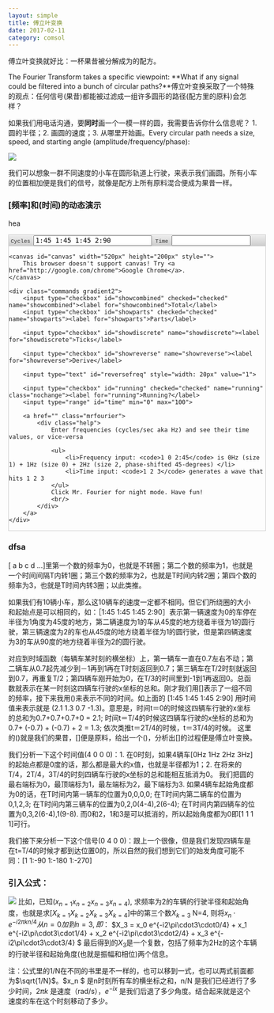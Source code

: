 ```yaml
---
layout: simple
title: 傅立叶变换
date: 2017-02-11
category: comsol
---
```

<script type="text/x-mathjax-config">MathJax.Hub.Config({tex2jax: {inlineMath:[['$','$']]}});</script>
<script type="text/javascript" src="http://cdn.mathjax.org/mathjax/latest/MathJax.js?config=TeX-AMS-MML_HTMLorMML"></script>


傅立叶变换就好比：一杯果昔被分解成为的配方。

The Fourier Transform takes a specific viewpoint: **What if any signal could be filtered into a bunch of circular paths?**傅立叶变换采取了一个特殊的观点：任何信号(果昔)都能被过滤成一组许多圆形的路径(配方里的原料)会怎样？

如果我们用电话沟通，要**同时**画一个一模一样的圆，我需要告诉你什么信息呢？ 1. 圆的半径；2. 画圆的速度；3. 从哪里开始画。Every circular path needs a size, speed, and starting angle (amplitude/frequency/phase):

![][image-1]

我们可以想象一群不同速度的小车在圆形轨道上行驶，来表示我们画圆。所有小车的位置相加便是我们的信号，就像是配方上所有原料混合便成为果昔一样。

[image-1]:	https://betterexplained.com/wp-content/uploads/images/circular-path-parameters-20121201-203317.png 

### [频率]和(时间)的动态演示

hea
<script src="//cdnjs.cloudflare.com/ajax/libs/underscore.js/1.4.2/underscore-min.js"></script>
<script src="//ajax.googleapis.com/ajax/libs/jquery/1.8.2/jquery.min.js"></script>
<script src="//cdnjs.cloudflare.com/ajax/libs/modernizr/2.6.2/modernizr.min.js"></script>
<script src="//ajax.cdnjs.com/ajax/libs/json2/20110223/json2.js"></script>

<!--
TODO:
DONE: Have a "details mode" where we see how we got the frequencies.
- In details mode, have a table / dropdown for you to pick what frequency to analyze
-->
<script type="text/javascript">
    // from view-source:http://treeblurb.com/dev_math/sin_canv00.html
    var x_size = 150;
    var y_size = 100;
    var settings = {
        canvas: {
            width: 0,       // autodetected
            height: 0,
        },
        timegraph_center_x: 150,
        timegraph_center_y: 100,
        timegraph_height: 60,
        timegraph_width: 360,
        circle_radius: 60,
        circle_center_x: 80,
        circle_center_y: 100,
        axis_margin_left: 15,
        axis_margin_top: 15,
        axis_margin_bottom: 15,
        axis_margin_right: 25,
        refresh: 50,    // interval refresh in ms
        steps: 60,      // # of intervals to divide wave into
        cyclegraph_dot: {
            strokeStyle: "#ccc",
            lineWidth: 1.5,
            radius: 3.5,
            fillStyle: "Orange"
        },
        timegraph_dot: {
            strokeStyle: "#ccccff",
            lineWidth: 1.0,
            radius: 3.5,
            fillStyle: "Orange"
        },
        axes: {
            strokeStyle: "#999",
            lineWidth: 0.5
        },
        wave: {
            fillStyle: "rgba(0,0,0,0)",
            strokeStyle: "#C2A7DD",
            lineWidth: 1.5
        },
        combined: {
            color: "#4A93FA"
        },
        interval: {
            dotcolor: "rgba(255, 165, 0, 0.8)",
            lineStyle: "rgba(255, 165, 0, 0.5)",
            lineWidth: 1.0,
        },
        unitcircle: {
            fillStyle: "rgba(0,0,0,0)",
            strokeStyle: "#999",
            lineWidth: 0.5
        },
        cycle: {
            poscolor: "#37B610",
            negcolor: "#E95C59",
            zerocolor: "#999"
        },
        text: {
            font: "normal 12px Courier",
            fillStyle: "#888"
        }
    };
    function getURLParameter(name) {
        return decodeURIComponent((new RegExp('[?|&]' + name + '=' + '([^&;]+?)(&|#|;|$)').exec(location.search)||[,""])[1].replace(/\+/g, '%20'))||null;
    }
    function roundTo(n, digits) {
        return Math.round(n * Math.pow(10, digits)) / Math.pow(10, digits);
    }
    // TODO: perhaps unnecessary, but good for learning: load canvas caches (if possible) and draw into the original
    var cachedCanvas = {};
    function getCachedCanvas(key) {
        return cachedCanvas[key] || null;
    }
    function setCachedCanvas(key, ctx) {
        // flush cache
        if (_(cachedCanvas).keys().length > 25) {
            cachedCanvas = {};
        }
        cachedCanvas[key] = ctx;
    }
    function generateCanvas() {
        var canvas = document.createElement('canvas');
        canvas.width = settings.canvas.width;
        canvas.height = settings.canvas.height;
        return canvas;
    }
    function cachedRender(key, ctx, renderfn) {
        key = JSON.stringify(key);
        var cachedCanvas = getCachedCanvas(key);
        if (!cachedCanvas) {
            cachedCanvas = generateCanvas();
            cached_ctx = cachedCanvas.getContext("2d");
            resetCanvas(cached_ctx);
            renderfn(cached_ctx);
            setCachedCanvas(key, cachedCanvas);
        }
        ctx.drawImage(cachedCanvas, 0, 0);
    }
    // cycleFn: function(x) that returns value for a time point
    // key: unique key for this call, used for caching
    function timegraph_path(ctx, cycleFn, strokeStyle)
    {
        var N = settings.timegraph_width; // buttery-smooth, pixel-by-pixel
        var dx = 2 * (Math.PI) / N;;
        var x = 0;
        var px = settings.timegraph_center_x;
        var px_orig = px;
        var py = settings.timegraph_center_y;
        ctx.beginPath();
        ctx.lineWidth = settings.wave.lineWidth;
        ctx.strokeStyle = strokeStyle || settings.wave.strokeStyle;
        // have one extra point so curves wrap nicely
        for (var i = 0; i <= N; i++) {
            var x = 2 * Math.PI * i/N;
            y = cycleFn(x);
            var px = settings.timegraph_center_x + x * (180 / Math.PI) * settings.timegraph_width / 360;
            var py = settings.timegraph_center_y - settings.timegraph_height*y;
            if (i == 0) {
                ctx.moveTo(px, py);
            }
            else {
                ctx.lineTo(px, py);
            }
        }
        ctx.stroke();
        ctx.closePath();
    }
    function path_circ(ctx, x, y, r)
    {
        ctx.beginPath();
        ctx.arc(x, y, r, 0, Math.PI * 2, true);     //arc(x, y, radius, startAngle, endAngle, anticlockwise)
        ctx.stroke(); 
        ctx.closePath();
    }
    function path_line(ctx, x0, y0, x1, y1)
    {
        ctx.beginPath();
        ctx.moveTo(x0, y0);
        ctx.lineTo(x1, y1);
        ctx.stroke(); 
        ctx.closePath();
    }
    // place circle on canvas 
    function path_dot(ctx, x, y, radius)
    {
        radius = radius || 3.5;
        ctx.beginPath();
        ctx.arc(x, y, radius, 0, Math.PI * 2, true); // arc(x, y, radius, startAngle, endAngle, anticlockwise)
        ctx.fill(); 
        ctx.closePath();
    }
    // dot on cycle chart
    function cyclegraph_dot(ctx, x, y, fillStyle)
    {
        var x = settings.circle_center_x + settings.circle_radius*x;
        var y = settings.circle_center_y - settings.circle_radius*y;
        ctx.strokeStyle = settings.cyclegraph_dot.strokeStyle;
        ctx.lineWidth = settings.cyclegraph_dot.lineWidth;
        // line to origin
        path_line(ctx, settings.circle_center_x, settings.circle_center_y, x, y);
        // draw circle itself
        ctx.fillStyle = fillStyle || settings.cyclegraph_dot.fillStyle;
        path_dot(ctx, x, y, settings.cyclegraph_dot.radius);
    }
    // draw interval marker
    function cyclegraph_interval(ctx, x, y, color)
    {
        var x = settings.circle_center_x + settings.circle_radius*x;
        var y = settings.circle_center_y - settings.circle_radius*y;
        ctx.strokeStyle = color || settings.interval.fillStyle;
        ctx.lineWidth = settings.interval.lineWidth;
        // line to origin
        path_line(ctx, settings.circle_center_x, settings.circle_center_y, x, y);
    }
    function timegraph_interval(ctx, t, color)
    {
        var x = settings.timegraph_center_x + t * 180/Math.PI * settings.timegraph_width / 360;
        var min_y = settings.axis_margin_top;
        var max_y = settings.canvas.height - settings.axis_margin_bottom;
        ctx.fillStyle = color || settings.interval.fillStyle;
        ctx.lineWidth = settings.interval.lineWidth;
        // drop line to baseline
        path_line(ctx, x, min_y, x, max_y);
    }
    // dot on time chart
    function timegraph_dot(ctx, t, height, fillStyle)
    {
        var x = settings.timegraph_center_x + t * 180/Math.PI * settings.timegraph_width / 360;
        var y = settings.timegraph_center_y - settings.timegraph_height * height;
        ctx.fillStyle = fillStyle || settings.timegraph_dot.fillStyle;
        path_dot(ctx, x, y, settings.timegraph_dot.radius);
        ctx.strokeStyle = settings.timegraph_dot.strokeStyle;
        ctx.lineWidth = settings.timegraph_dot.lineWidth;
    }
    // parse cycle text and return array of cycle objects (amp, freq, phase)
    // cycles are 0th 1st 2nd 3rd... or 0th 1st & -1st 2nd & -2nd
    function getCycles() {
        $cycleInput = $('input[name=data-cycles]');
        var text = $cycleInput.val();
        text = text.replace(/\s+&\s+/g, '&');
        var strings = _(text.split(/[\s,]+/)).reject(function(i){ return i == null || i == "";});
        var index = 0;
        var cycles = [];
        function parseCycle(str, freq){
            var matches = str.split(/[@:]/);
            return {
                freq: freq,
                amp: parseFloat(matches[0]),
                phase: parseFloat(matches[1] || 0)
            };
        }
        _(strings).each(function(i){
            var posneg = i.split('&');
            cycles.push(parseCycle(posneg[0], index));
            // specified negative cycle too
            if (posneg[1]) {
                cycles.push(parseCycle(posneg[1], -1 * index));
            }
            index++;
        });
        cycles = _(cycles).reject(function(i){ return _.isNaN(i.amp); });
        return cycles;
    }
    function resetCanvas(ctx) {
        ctx.clearRect(0, 0, settings.canvas.width, settings.canvas.height);
    }
    function drawAxes(ctx, scale) {
        // style axes
        ctx.strokeStyle = settings.axes.strokeStyle;
        ctx.lineWidth = settings.axes.lineWidth;
        // x-axis both graphs
        path_line(ctx,
            settings.circle_center_x - settings.circle_radius - settings.axis_margin_left,
            settings.circle_center_y,
            settings.timegraph_center_x + settings.timegraph_width,
            settings.timegraph_center_y);
        // y-axis for circle
        path_line(ctx, settings.circle_center_x, settings.axis_margin_top, settings.circle_center_x,settings.canvas.height - settings.axis_margin_bottom);
        // y-axis for time series
        path_line(ctx, settings.timegraph_center_x, settings.axis_margin_top, settings.timegraph_center_x, settings.canvas.height - settings.axis_margin_bottom);
        // unit circle
        ctx.fillStyle = settings.unitcircle.fillStyle;
        ctx.strokeStyle = settings.unitcircle.strokeStyle;
        ctx.lineWidth = settings.unitcircle.lineWidth;
        path_circ(ctx, settings.circle_center_x, settings.circle_center_y, settings.circle_radius * scale);
        // line for the wave itself
        ctx.fillStyle = settings.wave.fillStyle;
        ctx.strokeStyle = settings.wave.strokeStyle;
        ctx.lineWidth = settings.wave.lineWidth;
    }
    function drawFourier(ctx, options)
    {
        var start = new Date();
        options = options || {};
        // position to move to has been scaled along a circle
        var r = (step/settings.steps) * 2.0 * Math.PI;
        var cycles = getCycles();
        var N = cycles.length;
        var timeseries = Fourier.InverseTransform(cycles);
        var combined = Fourier.totalValue(r, cycles);
        var max_amplitude_time = _(_(timeseries).pluck('amp')).max();
        var max_real = _(_(timeseries).pluck('real')).max();
        // adjust scale if we are hiding the total
        if (!$('#showcombined').is(':checked')) {
            max_amplitude = _(_(cycles).pluck('amp')).max();
        }
        var scale = max_amplitude_time > 0 ? 1 / max_amplitude_time : 1;
        if (scale > 1) {
            scale = 1;
        }
        resetCanvas(ctx);
        drawAxes(ctx, scale);
        function getCycleColor(cycle) {
            var color = cycle.freq > 0 ? settings.cycle.poscolor : settings.cycle.negcolor;
            if (cycle.freq == 0){
                color = settings.cycle.zerocolor;
            }
            return color;
        }
        function drawStatus(text, color) {
            ctx.font = settings.text.font;
            ctx.fillStyle = color || settings.text.fillStyle;
            ctx.fillText(text, settings.timegraph_center_x + 10, canvas.height - settings.axis_margin_bottom);
        }
        function drawIntervals(){
            // draw lines showing the intervals
            _(timeseries).each(function(point){
                // ignore first interval, there's already an x-axis
                if (point.x > 0) {
                    timegraph_interval(ctx, point.x, settings.interval.lineStyle);
                }
                var value = Fourier.totalValue(point.x, {freq: 1, phase: 0, amp: 1});
                cyclegraph_interval(ctx, value.real * scale, value.im * scale, settings.interval.lineStyle);
            });
        }
        if (!$('input[name=data-time]').is(':focus')) {
            var str = _(timeseries).map(function(point){return Math.round(point.real * 10) / 10;}).join(" ");
            $('input[name=data-time]').val(str);
        }
        if ($('#showreverse').is(':checked')) {
            // show only the total and the cycle we want
            var soloFreq = parseInt($('#reversefreq').val());
            scale = 1 / max_amplitude_time;
            var cycle = {
                freq: -1 * soloFreq,
                phase: 0,
                amp: 1
            };
            var color = getCycleColor(cycle);
            var cycleTotal = Fourier.totalValue(r, cycle);
            drawIntervals();
            cyclegraph_dot(ctx, cycleTotal.real * scale, cycleTotal.im * scale, color);
            timegraph_dot(ctx, r, cycleTotal.real * scale, color);
            cachedRender(["timegraph_path", cycle, scale, color], ctx, function(ctx){
                timegraph_path(ctx, function(x){ return Fourier.totalValue(x, cycle).real * scale;}, color);
            });
            var totalReal = 0;
            var totalIm = 0;
            _(timeseries).each(function(point, i){
                // draw the multiplied signal
                var thisCycle = Fourier.totalValue(point.x, cycle);
                if (point.x < r) {
                    timegraph_dot(ctx, point.x, point.real * thisCycle.real * scale, settings.cycle.negcolor);
                    cyclegraph_dot(ctx, point.real * thisCycle.real * scale, point.real * thisCycle.im * scale, settings.cycle.negcolor);
                }
                totalReal += point.real * thisCycle.real;
                totalIm += point.real * thisCycle.im;
            });
            if (timeseries.length > 0 && r > timeseries[timeseries.length - 1].x) {
                // show the final average
                var avgReal = totalReal / N;
                var avgIm = totalIm / N;
                var avgRealRounded = roundTo(avgReal, 2);
                var avgImRounded = roundTo(avgIm, 2);
                var ampRounded = Math.round(Math.sqrt(avgReal * avgReal + avgIm * avgIm), 2);
                var phase = roundTo(Math.atan2(avgImRounded, avgRealRounded) * 180/Math.PI, 0);
                cyclegraph_dot(ctx, avgReal * scale, avgIm * scale, settings.combined.color);
                var text = "avg: " + " re: " + avgRealRounded + " im: " + avgImRounded;
                // text += " [" + ampRounded + (ampRounded != 0 && phase != 0 ? phase : '' ) +  "]";
                drawStatus(text, settings.combined.color);
            }
            return;
        }
        if ($('#showparts').is(':checked')) {
            _(cycles).each(function(cycle){
                var color = getCycleColor(cycle);
                var cycleTotal = Fourier.totalValue(r, cycle);
                cyclegraph_dot(ctx, cycleTotal.real * scale, cycleTotal.im * scale, color);
                timegraph_dot(ctx, r, cycleTotal.real * scale, color);
                timegraph_path(ctx, function(x){ return Fourier.totalValue(x, cycle).real * scale;}, color, cycle);
            });
        }
        // ticks
        if ($('#showdiscrete').is(':checked')){
            drawIntervals();
        }
        // current combined point
        if ($('#showcombined').is(':checked')) {
            cyclegraph_dot(ctx, combined.real * scale, combined.im * scale, settings.combined.color);
            timegraph_path(ctx, function(x){return Fourier.totalValue(x, cycles).real * scale;}, settings.combined.color, cycles);
            timegraph_dot(ctx, r, combined.real * scale, settings.combined.color);
            _(timeseries).each(function(point){
                timegraph_dot(ctx, point.x, point.real * scale, settings.interval.dotcolor);
                cyclegraph_dot(ctx, point.real * scale, point.im * scale, settings.interval.dotcolor);
            });
        }
        // label values
        if ($('#running').is(':checked') == false) {
            var text = "t: " + roundTo(r, 1) + " re: " + roundTo(combined.real, 1) + " im: " + roundTo(combined.im, 1);
        }
    }
    function init()
    {
        var canvas = $('#canvas').get(0);
        var ctx = canvas.getContext("2d");
        settings.canvas.width = canvas.width;
        settings.canvas.height = canvas.height;
        setInterval(function () {
            if ($('#running').is(':checked')) {
                drawFourier(ctx);
                advanceTime();
            }
        }, settings.refresh);
        step = 0;
        function advanceTime(){
            step++;
            if (step > settings.steps){
                step=0;
            }
        }
        $('#reset').click(function(e){
            e.preventDefault();
            step = 0;
            drawFourier(ctx);
        });
        $('input').not('.nochange').change(function(){drawFourier(ctx);}).keyup(function(){drawFourier(ctx);});
        $('#time').css('visibility', 'hidden').change(function(){
            step = ($(this).val() / 100) * settings.steps;
            drawFourier(ctx);
        });
        $('#running').change(function(){
            $('#time').css('visibility', $(this).is(':checked') ? 'hidden' : '');
            $('#time').val((step / settings.steps) * 100);
        });
        if (!Modernizr.inputtypes.range){
            $('#time').css('width', '30px');
        }
        $('input[name=data-time]').keyup(function(){
            var timeseries = Fourier.parseTimeSeries($(this).val());
            var transform = Fourier.Transform(timeseries);
            var newCycles = Fourier.getCyclesFromData(transform);
            var newString = Fourier.getStringFromCycles(newCycles);
            $('input[name=data-cycles]').val(newString);
            drawFourier(ctx, {dataupdate: false});
        });
        $('#canvas').click(function(){
            $('#running').click();
        })
        $('.mrfourier').click(function(e){
            e.preventDefault();
            $('.fourierchart').toggleClass('theme-dark');
        });
    };
    $(function(){
        init();
        var cycles = getURLParameter("cycles");
        if (cycles) {
            cycles = cycles.replace(/,/g, " ");
            $('input[name=data-cycles]').val(cycles);
        } else {
            var time = getURLParameter("time");
            if (time) {
                time = time.replace(/,/g, " ");
                $('input[name=data-cycles]').val("");
                $('input[name=data-time]').val(time).trigger('keyup');
                $('#running').trigger('click');
            }
        }
    });
var Fourier = {};
/*
    Transform a discrete time series to frequency components
    @param data (array): time-series numbers
    @returns frequencies: array of frequency objects, indexed by frequency (f=0 ... N-1):
        {real part, imaginary part, magnitude (computed), phase in degrees (computed) }
*/
Fourier.Transform = function(data) {
    var N = data.length;
    var frequencies = [];
    // for every frequency...
    for (var freq = 0; freq < N; freq++) {     
        var re = 0;
        var im = 0;
        // for every point in time...
        for (var t = 0; t < N; t++) {
            // Spin the signal _backwards_ at each frequency (as radians/s, not Hertz)
            var rate = -1 * (2 * Math.PI) * freq;
            // How far around the circle have we gone at time=t?
            var time = t / N;
            var distance = rate * time;
            // datapoint * e^(-i*2*pi*f) is complex, store each part
            var re_part = data[t] * Math.cos(distance);
            var im_part = data[t] * Math.sin(distance);
            // add this data point's contribution
            re += re_part;
            im += im_part;
        }
        // Close to zero? You're zero.
        if (Math.abs(re) < 1e-10) { re = 0; }
        if (Math.abs(im) < 1e-10) { im = 0; }
        // Average contribution at this frequency
        re = re / N;
        im = im / N;
        frequencies[freq] = {
            re: re,
            im: im,
            freq: freq,
            amp: Math.sqrt(re*re + im*im),
            phase: Math.atan2(im, re) * 180 / Math.PI     // in degrees
        };
    }
    return frequencies;
}
// return data point for all cycles {x, real, im, amp}
Fourier.totalValue = function(x, cycles) {
    cycles = _.isArray(cycles) ? cycles : [cycles];
    var real = 0;
    var im = 0;
    _(cycles).each(function(cycle){
        real += cycle.amp * Math.cos(x * cycle.freq + cycle.phase * Math.PI/180);
        im += cycle.amp * Math.sin(x * cycle.freq + cycle.phase * Math.PI/180);
    });
    return {
        x: x,
        real: real,
        im: im,
        amp: Math.sqrt(real*real + im*im)
    };
};
Fourier.realValue = function(x, cycle) {
    return Fourier.totalValue(x, cycle).real;
};
Fourier.imaginaryValue = function(x, cycle) {
    return Fourier.totalValue(x, cycle).im;
};
// return time series of data points {x, real, im, amp}
Fourier.InverseTransform = function(cycles) {
    var timeseries = [];
    var len = cycles.length;
    for (var i = 0; i < len; i++) {
        var pos = i/len * 2 * Math.PI;
        var total = Fourier.totalValue(pos, cycles);
        timeseries.push(total);
    }
    return timeseries;
};
// Do a fourier transform on this data string
Fourier.getCyclesFromData = function(data, rounding){
    rounding = rounding || 2;
    return _(data).map(function(i){
        return {
            freq: i.freq,
            phase: Math.round(i.phase * Math.pow(10, 1)) / Math.pow(10, 1),
            amp: Math.round(i.amp * Math.pow(10, rounding)) / Math.pow(10, rounding)
        };
    });
};
// convert cycles into parseable string
Fourier.getStringFromCycles = function(cycles){
    var str = "";
    _(cycles).each(function(i){
        str += i.amp;
        if (i.phase != 0 && i.amp != 0){
            str += ":" + i.phase;
        }
        str += " ";
    });
    return str;
}
// Return array of numbers given a time-series string ("1 2.3 -4"). Comma or space separated
Fourier.parseTimeSeries = function(text) {
    var strings = _(text.split(/[\s,]+/)).reject(function(i){ return i == null || i == "";});
    return _(strings).map(function(i){return parseFloat(i);});
}
</script>


<style type="text/css">
input[type=text] {
    font-family: monospace;
    width: 240px;
}
input[name=data-time] {
    width: 160px;
}
#time {
    width: 100px;
}
.fourierchart {
    width: 520px;
    border: 1px solid #ccc;
    position: relative;
}
label[for=showcombined] {
    color: #4A93FA;
}
label[for=showparts] {
    color: #37B610;
}
label[for=showdiscrete]{
    color: #E7A020;
}
.commands {
    font-family: 'Lucida Console', 'Courier New', monospace;
    font-size: 11px;
    background: #eaeaea;
    color: #333;
    padding: 1px 4px;
}
.gradient {
    background: rgb(238,238,238); /* Old browsers */
    background: -moz-linear-gradient(top,  rgba(238,238,238,1) 0%, rgba(204,204,204,1) 100%); /* FF3.6+ */
    background: -webkit-gradient(linear, left top, left bottom, color-stop(0%,rgba(238,238,238,1)), color-stop(100%,rgba(204,204,204,1))); /* Chrome,Safari4+ */
    background: -webkit-linear-gradient(top,  rgba(238,238,238,1) 0%,rgba(204,204,204,1) 100%); /* Chrome10+,Safari5.1+ */
    background: -o-linear-gradient(top,  rgba(238,238,238,1) 0%,rgba(204,204,204,1) 100%); /* Opera 11.10+ */
    background: -ms-linear-gradient(top,  rgba(238,238,238,1) 0%,rgba(204,204,204,1) 100%); /* IE10+ */
    background: linear-gradient(to bottom,  rgba(238,238,238,1) 0%,rgba(204,204,204,1) 100%); /* W3C */
    filter: progid:DXImageTransform.Microsoft.gradient( startColorstr='#eeeeee', endColorstr='#cccccc',GradientType=0 ); /* IE6-9 */
}
.theme-dark #canvas {
    background: #0F2338;
}
.help {
    font-family: Verdana;
    font-size: 12px;
    position: absolute;
    background: #fafafa;
    padding: 5px;
    color: #333;
    border: 1px solid #ccc;
    top: -150px;
    left: -420px;
    display: none;
    width: 400px;
}
.mrfourier:hover .help {
    xdisplay: block;
}
.mrfourier {
    float: right;
    display: inline-block;
    width: 40px;
    height: 40px;
    /* image from Wikipedia: http://upload.wikimedia.org/wikipedia/commons/thumb/a/aa/Joseph_Fourier.jpg/490px-Joseph_Fourier.jpg; */
    background: url(http://betterexplained.com/examples/fourier/fourier.png);
    position: relative;
    top: -24px;
    left: -3px;
    background-size: 100%;
    background-repeat-x: no-repeat;
    background-position-x: 0px;
    border-radius: 81px;
    border: 1px solid #E5E5E5;
}
</style>

<div class="fourierchart">
    <div class="commands gradient">
       Cycles <input type="text" name="data-cycles" value = "1:45 1:45 1:45 2:90">
        Time <input type="text" name="data-time" class="nochange">
    </div>

    <canvas id="canvas" width="520px" height="200px" style="">
        This browser doesn't support canvas! Try <a href="http://google.com/chrome">Google Chrome</a>.
    </canvas>

    <div class="commands gradient2">
        <input type="checkbox" id="showcombined" checked="checked" name="showcombined"><label for="showcombined">Total</label> 
        <input type="checkbox" id="showparts" checked="checked" name="showparts"><label for="showparts">Parts</label>

        <input type="checkbox" id="showdiscrete" name="showdiscrete"><label for="showdiscrete">Ticks</label>

        <input type="checkbox" id="showreverse" name="showreverse"><label for="showreverse">Derive</label>

        <input type="text" id="reversefreq" style="width: 20px" value="1">

        <input type="checkbox" id="running" checked="checked" name="running" class="nochange"><label for="running">Running?</label>
        <input type="range" id="time" min="0" max="100">

        <a href="" class="mrfourier">
            <div class="help">
                Enter frequencies (cycles/sec aka Hz) and see their time values, or vice-versa

                <ul>
                    <li>Frequency input: <code>1 0 2:45</code> is 0Hz (size 1) + 1Hz (size 0) + 2Hz (size 2, phase-shifted 45-degrees) </li>
                    <li>Time input: <code>1 2 3</code> generates a wave that hits 1 2 3
                </ul>
                Click Mr. Fourier for night mode. Have fun!
                <br/>
            </div>
        </a>
    </div>
</div>


### dfsa

[ a b c d …]里第一个数的频率为0，也就是不转圈；第二个数的频率为1，也就是一个时间间隔T内转1圈；第三个数的频率为2，也就是T时间内转2圈；第四个数的频率为3，也就是T时间内转3圈；以此类推。

如果我们有10辆小车，那么这10辆车的速度一定都不相同。但它们所绕圈的大小和起始点是可以相同的，如：［1:45 1:45 1:45 2:90］表示第一辆速度为0的车停在半径为1角度为45度的地方，第二辆速度为1的车从45度的地方绕着半径为1的圆行驶，第三辆速度为2的车也从45度的地方绕着半径为1的圆行驶，但是第四辆速度为3的车从90度的地方绕着半径为2的圆行驶。

对应到时域函数（每辆车某时刻的横坐标）上，第一辆车一直在0.7左右不动；第二辆车从0.7起先减少到－1再到1再在T时刻返回到0.7；第三辆车在T/2时刻就返回到0.7，再重复T/2；第四辆车刚开始为0，在T/3的时间里到-1到1再返回0。总函数就表示在某一时刻这四辆车行驶的x坐标的总和。刚才我们用[]表示了一组不同的频率，接下来我用()来表示不同的时间。如上面的 [1:45 1:45 1:45 2:90] 用时间值来表示就是 (2.1 1.3 0.7 -1.3)。意思是，时间t＝0的时候这四辆车行驶的x坐标的总和为0.7+0.7+0.7+0 = 2.1; 时间t＝T/4的时候这四辆车行驶的x坐标的总和为0.7+ (-0.7) + (-0.7) + 2 = 1.3; 依次类推t＝2T/4的时候，t＝3T/4的时候。
这里的()就是我们的果昔，[]便是原料，给出一个()，分析出[]的过程便是傅立叶变换。


我们分析一下这个时间值(4 0 0 0)：1. 在0时刻，如果4辆车[0Hz 1Hz 2Hz 3Hz]的起始点都是0度的话，那么都是最大的x值，也就是半径都为1；2. 在将来的T/4，2T/4，3T/4的时刻四辆车行驶的x坐标的总和能相互抵消为0。
我们把圆的最右端标为0，最顶端标为1，最左端标为2，最下端标为3. 如果4辆车起始角度都为0的话，在T时间内第一辆车的位置为0,0,0,0; 在T时间内第二辆车的位置为0,1,2,3; 在T时间内第三辆车的位置为0,2,0(4-4),2(6-4); 在T时间内第四辆车的位置为0,3,2(6-4),1(9-8). 而0和2，1和3是可以抵消的，所以起始角度都为0即[1 1 1 1]可行。

我们接下来分析一下这个信号(0 4 0 0)：跟上一个很像，但是我们发现四辆车是在t=T/4的时候才都到达位置0的，所以自然的我们想到它们的始发角度可能不同：[1 1:-90 1:-180 1:-270]

### 引入公式：

![][image-2]
比如，已知($x_{n=1} x_{n=2} x_{n=3} x_{n=4}$), 求频率为2的车辆的行驶半径和起始角度，也就是求[$X_{k=1} X_{k=2} X_{k=3} X_{k=4}$]中的第三个数$X_{k=3}$
N=4, 则将$x_n \cdot e^{-i2\pi k n/4}从n=0加到n=3, 即：$
$X_3 = x_0 e^{-i2\pi\cdot3\cdot0/4} +  x_1 e^{-i2\pi\cdot3\cdot1/4} +  x_2 e^{-i2\pi\cdot3\cdot2/4} +  x_3 e^{-i2\pi\cdot3\cdot3/4} $
最后得到的$X_3$是一个复数，包括了频率为2Hz的这个车辆的行驶半径和起始角度(也就是振幅和相位)两个信息。

注：公式里的1/N在不同的书里是不一样的，也可以移到一式，也可以两式前面都为$\sqrt{1/N}$。$x_n $ 是n时刻所有车的横坐标之和，n/N 是我们已经进行了多少时间，$2\pi k$ 是速度（rad/s），$e^{-ix}$ 是我们后退了多少角度。结合起来就是这个速度的车在这个时刻移动了多少。

[image-2]:	https://betterexplained.com/wp-content/uploads/images/fourier-explained-20121219-224649.png
